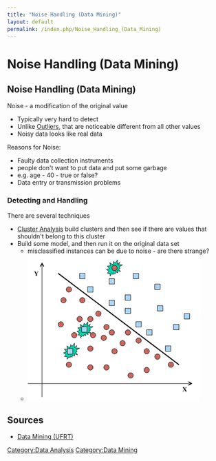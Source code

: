 ```yaml
---
title: "Noise Handling (Data Mining)"
layout: default
permalink: /index.php/Noise_Handling_(Data_Mining)
---
```


# Noise Handling (Data Mining)

## Noise Handling (Data Mining)
Noise - a modification of the original value
- Typically very hard to detect
- Unlike [Outliers](Outliers), that are noticeable different from all other values
- Noisy data looks like real data 


Reasons for Noise:
- Faulty data collection instruments 
- people don't want to put data and put some garbage 
- e.g. age - 40 - true or false?
- Data entry or transmission problems 


### Detecting and Handling
There are several techniques 
- [Cluster Analysis](Cluster_Analysis) build clusters and then see if there are values that shouldn't belong to this cluster
- Build some model, and then run it on the original data set 
  - misclassified instances can be due to noise - are there strange? 
  - <img src="https://raw.githubusercontent.com/alexeygrigorev/wiki-figures/master/ufrt/kddm/noise-regression.png" alt="Image">


## Sources
- [Data Mining (UFRT)](Data_Mining_(UFRT))

[Category:Data Analysis](Category_Data_Analysis)
[Category:Data Mining](Category_Data_Mining)